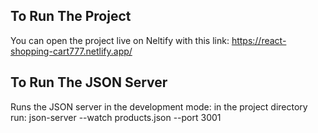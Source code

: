 ## To Run The Project
You can open the project live on Neltify with this link:
https://react-shopping-cart777.netlify.app/

## To Run The JSON Server
Runs the JSON server in the development mode:
in the project directory run:
json-server --watch products.json --port 3001
